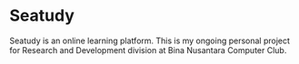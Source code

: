 # Seatudy
Seatudy is an online learning platform. This is my ongoing personal project for Research and Development division at Bina Nusantara Computer Club.
